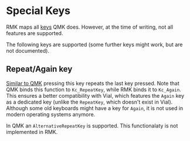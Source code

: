 # Special Keys
RMK maps all [keys](https://docs.rs/rmk/latest/rmk/keycode/index.html) QMK does. However, at the time of writing, not all features are supported.

The following keys are supported (some further keys might work, but are not documented).

## Repeat/Again key
[Similar to QMK](https://docs.qmk.fm/features/repeat_key) pressing this key repeats the last key pressed.
Note that QMK binds this function to `Kc_RepeatKey`, while RMK binds it to `Kc_Again`.
This ensures a better compatibility with Vial, which features the `Again` key as a dedicated key (unlike the `RepeatKey`, which doesn't exist in Vial).
Although some old keyboards might have a key for `Again`, it is not used in modern operating systems anymore.

In QMK an `AlternativeRepeatKey` is supported. This functionalaty is not implemented in RMK.